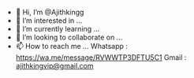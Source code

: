 - 👋 Hi, I’m @Ajithkingg
- 👀 I’m interested in ...
- 🌱 I’m currently learning ...
- 💞️ I’m looking to collaborate on ...
- 📫 How to reach me ...
Whatsapp : https://wa.me/message/RVWWTP3DFTU5C1
Gmail    : ajithkingvip@gmail.com


<!---
Ajithkingg/Ajithkingg is a ✨ special ✨ repository because its `README.md` (this file) appears on your GitHub profile.
You can click the Preview link to take a look at your changes.
--->
